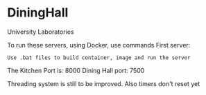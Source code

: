 # DiningHall
University Laboratories

To run these servers, using Docker, use commands 
First server:
```
Use .bat files to build container, image and run the server
```

The Kitchen Port is: 8000
Dining Hall port: 7500


Threading system is still to be improved. Also timers don't reset yet

